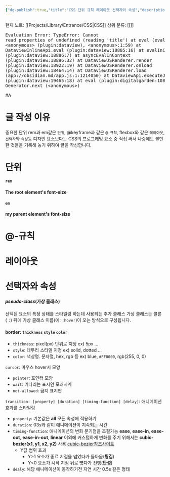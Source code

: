```yaml
---
{"dg-publish":true,"title":"CSS 단위 규칙 레이아웃 선택자와 속성","description":null,"permalink":"/projects/library/entrance/css/","dgPassFrontmatter":true,"noteIcon":"0","created":"2025-01-27T00:39:47.308+09:00","updated":"2025-02-18T00:48:33.305+09:00"}
---
```


현재 노트: [[Projects/Library/Entrance/CSS\|CSS]] 
상위 분류: [[]] <pre class="dataview dataview-error">Evaluation Error: TypeError: Cannot read properties of undefined (reading 'title')
    at eval (eval at &lt;anonymous&gt; (plugin:dataview), &lt;anonymous&gt;:1:59)
    at DataviewInlineApi.eval (plugin:dataview:18885:16)
    at evalInContext (plugin:dataview:18886:7)
    at asyncEvalInContext (plugin:dataview:18896:32)
    at DataviewJSRenderer.render (plugin:dataview:18922:19)
    at DataviewJSRenderer.onload (plugin:dataview:18464:14)
    at DataviewJSRenderer.load (app://obsidian.md/app.js:1:1214050)
    at DataviewApi.executeJs (plugin:dataview:19465:18)
    at eval (plugin:digitalgarden:10886:17)
    at Generator.next (&lt;anonymous&gt;)</pre>

#A


# 글 작성 이유

중요한 단위 rem과 em같은 `단위`, @keyframe과 같은 `@-규칙`,  flexbox와 같은 `레이아웃`, `선택자`와 `속성`등 디자인 요소보다는 CSS의 프로그래밍 요소 중 직접 써서 나중에도 볼만한 것들을 기록해 놓기 위하여 글을 작성합니다.


# 단위

#### `rem`
**The root element's font-size**

#### `em`
**my parent element's font-size**

# @-규칙



# 레이아웃


# 선택자와 속성
#### **_pseudo-class_(가상 클래스)**
선택된 요소의 특정 상태를 스타일링 하는데 사용되는 추가 클래스
가상 클래스는 콜론( `:`) 뒤에 가상 클래스 이름(예: `:hover`)이 오는 방식으로 구성됩니다.

#### border: `thickness` `style` `color`
- `thickness`: pixel(px) 단위로 지정 ex) 5px ...
- `style`: 테두리 스타일 지정 ex) solid, dotted ...
- `color`: 색상명. 문자열, hex, rgb 등 ex) blue, `#FF0000`, rgb(255, 0, 0)

`cursor`: 마우스 hover시 모양
- `pointer`: 포인터 모양
- `wait`: 기다리는 표시인 모래시계
- `not-allowed`: 금지 표지판

`transition: [property] [duration] [timing-function] [delay]`: 애니메이션 효과를 스타일링
- `property`: 기본값은 **all** 모든 속성에 적용하기
- `duration`: 03s와 같이 애니메이션이 지속되는 시간
- `timing-function`: 애니메이션의 변화 분기점을 조절가능 **ease**, **ease-in**, **ease-out**, **ease-in-out**, **linear** 이외에 커스텀하게 변화를 주기 위해서는 **cubic-bezier(x1, y1, x2, y2)** 사용 [cubic-bezier참조사이트](https://cubic-bezier.com/#.17,.67,.83,.67)
	- Y값 범위 효과
		- Y>1 요소가 종료 지점을 넘었다가 돌아옴(**튕김**)
		- Y<0 요소가 시작 지점 뒤로 뻇다가 진행(**탄성**)
- `dealy`: 해당 애니메이션이 동작하기전 지연 시간 0.5s 같은 형태


